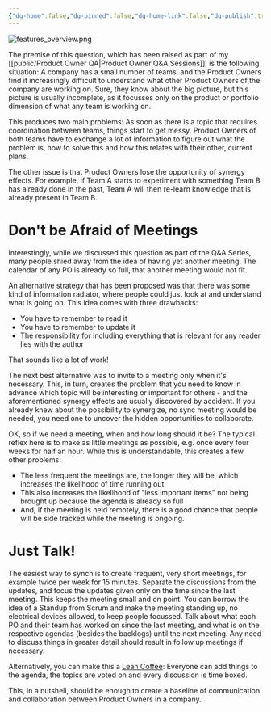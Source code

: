```yaml
---
{"dg-home":false,"dg-pinned":false,"dg-home-link":false,"dg-publish":true,"created-date":"2020-11-18T10:26:39","updated-date":"2025-05-05T17:44:22","type":"post","excerpt":"Syncing information between teams is hard - here is a simple idea on how to get started.","disabled rules":["header-increment","yaml-title","yaml-title-alias","file-name-heading"],"title":"How to sync information between teams?","dg-permalink":"po_qa/how-to-sync-between-teams/","tags":["ProductOwnership","ProductOwnerQA"],"dg-path":"How to sync information between teams?.md","permalink":"/po_qa/how-to-sync-between-teams/","dgPassFrontmatter":true,"created":"2020-11-18T10:26:39","updated":"2025-05-05T17:44:22"}
---
```



![features_overview.png](/img/user/attachments/features_overview.png)

The premise of this question, which has been raised as part of my [[public/Product Owner QA\|Product Owner Q&A Sessions]], is the following situation: A company has a small number of teams, and the Product Owners find it increasingly difficult to understand what other Product Owners of the company are working on. Sure, they know about the big picture, but this picture is usually incomplete, as it focusses only on the product or portfolio dimension of what any team is working on.

This produces two main problems: As soon as there is a topic that requires coordination between teams, things start to get messy. Product Owners of both teams have to exchange a lot of information to figure out what the problem is, how to solve this and how this relates with their other, current plans.

The other issue is that Product Owners lose the opportunity of synergy effects.
For example, if Team A starts to experiment with something Team B has already done in the past, Team A will then re-learn knowledge that is already present in Team B.

# Don't be Afraid of Meetings

Interestingly, while we discussed this question as part of the Q&A Series, many people shied away from the idea of having yet another meeting. The calendar of any PO is already so full, that another meeting would not fit.

An alternative strategy that has been proposed was that there was some kind of information radiator, where people could just look at and understand what is going on. This idea comes with three drawbacks:

- You have to remember to read it
- You have to remember to update it
- The responsibility for including everything that is relevant for any reader lies with the author

That sounds like a lot of work!

The next best alternative was to invite to a meeting only when it's necessary.
This, in turn, creates the problem that you need to know in advance which topic will be interesting or important for others - and the aforementioned synergy effects are usually discovered by accident. If you already knew about the possibility to synergize, no sync meeting would be needed, you need one to uncover the hidden opportunities to collaborate.

OK, so if we need a meeting, when and how long should it be? The typical reflex here is to make as little meetings as possible, e.g. once every four weeks for half an hour. While this is understandable, this creates a few other problems:

- The less frequent the meetings are, the longer they will be, which increases
  the likelihood of time running out.
- This also increases the likelihood of "less important items" not being brought
  up because the agenda is already so full
- And, if the meeting is held remotely, there is a good chance that people will
  be side tracked while the meeting is ongoing.

# Just Talk!

The easiest way to synch is to create frequent, very short meetings, for example twice per week for 15 minutes. Separate the discussions from the updates, and focus the updates given only on the time since the last meeting. This keeps the meeting small and on point. You can borrow the idea of a Standup from Scrum and make the meeting standing up, no electrical devices allowed, to keep people focussed. Talk about what each PO and their team has worked on since the last meeting, and what is on the respective agendas (besides the backlogs) until the next meeting. Any need to discuss things in greater detail should result in follow up meetings if necessary.

Alternatively, you can make this a [Lean Coffee](https://agilecoffee.com/leancoffee/): Everyone can add things to the agenda, the topics are voted on and every discussion is time boxed.

This, in a nutshell, should be enough to create a baseline of communication and collaboration between Product Owners in a company.
